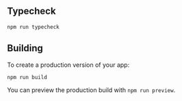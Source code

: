 ## Typecheck

```bash
npm run typecheck
```

## Building

To create a production version of your app:

```bash
npm run build
```

You can preview the production build with `npm run preview`.

